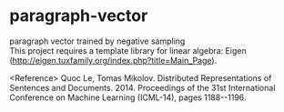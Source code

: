 paragraph-vector
================

paragraph vector trained by negative sampling<br>
This project requires a template library for linear algebra: Eigen (http://eigen.tuxfamily.org/index.php?title=Main_Page).

\<Reference\>
Quoc Le, Tomas Mikolov. Distributed Representations of Sentences and Documents. 2014. Proceedings of the 31st International Conference on Machine Learning (ICML-14), pages 1188--1196.
